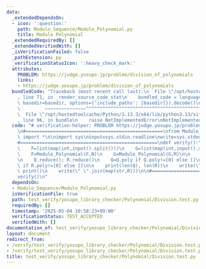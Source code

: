 ```yaml
---
data:
  _extendedDependsOn:
  - icon: ':question:'
    path: Modulo_Sequence/Modulo_Polynomial.py
    title: Modulo Polynomial
  _extendedRequiredBy: []
  _extendedVerifiedWith: []
  _isVerificationFailed: false
  _pathExtension: py
  _verificationStatusIcon: ':heavy_check_mark:'
  attributes:
    PROBLEM: https://judge.yosupo.jp/problem/division_of_polynomials
    links:
    - https://judge.yosupo.jp/problem/division_of_polynomials
  bundledCode: "Traceback (most recent call last):\n  File \"/opt/hostedtoolcache/Python/3.13.3/x64/lib/python3.13/site-packages/onlinejudge_verify/documentation/build.py\"\
    , line 71, in _render_source_code_stat\n    bundled_code = language.bundle(stat.path,\
    \ basedir=basedir, options={'include_paths': [basedir]}).decode()\n          \
    \         ~~~~~~~~~~~~~~~^^^^^^^^^^^^^^^^^^^^^^^^^^^^^^^^^^^^^^^^^^^^^^^^^^^^^^^^^^^^^^^^^^\n\
    \  File \"/opt/hostedtoolcache/Python/3.13.3/x64/lib/python3.13/site-packages/onlinejudge_verify/languages/python.py\"\
    , line 96, in bundle\n    raise NotImplementedError\nNotImplementedError\n"
  code: "# verification-helper: PROBLEM https://judge.yosupo.jp/problem/division_of_polynomials\n\
    \n#==================================================\nfrom Modulo_Sequence.Modulo_Polynomial\
    \ import *\n\nimport sys\ninput=sys.stdin.readline\nwrite=sys.stdout.write\n\n\
    #==================================================\ndef verify():\n    N,M=map(int,input().split())\n\
    \    F=list(map(int,input().split()))\n    G=list(map(int,input().split()))\n\n\
    \    F=Modulo_Polynomial(F,N)\n    G=Modulo_Polynomial(G,M)\n\n    Q,R=divmod(F,G)\n\
    \n    Q.reduce(); R.reduce()\n    Q=Q.poly if Q.poly!=[0] else []\n    R=R.poly\
    \ if R.poly!=[0] else []\n\n    print(len(Q), len(R))\n    write(\" \".join(map(str,Q)));\
    \ print()\n    write(\" \".join(map(str,R)))\n\n#==================================================\n\
    verify()\n"
  dependsOn:
  - Modulo_Sequence/Modulo_Polynomial.py
  isVerificationFile: true
  path: test_verify/yosupo_library_checker/Polynomial/Division.test.py
  requiredBy: []
  timestamp: '2025-05-04 10:58:23+09:00'
  verificationStatus: TEST_ACCEPTED
  verifiedWith: []
documentation_of: test_verify/yosupo_library_checker/Polynomial/Division.test.py
layout: document
redirect_from:
- /verify/test_verify/yosupo_library_checker/Polynomial/Division.test.py
- /verify/test_verify/yosupo_library_checker/Polynomial/Division.test.py.html
title: test_verify/yosupo_library_checker/Polynomial/Division.test.py
---
```

